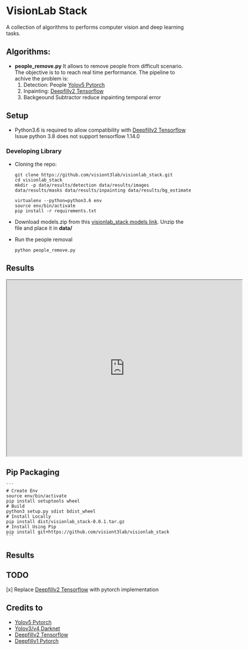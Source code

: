 # VisionLab Stack

A collection of algorithms to performs computer vision and deep learning tasks.

## Algorithms:

*  **people_remove.py** 
    It allows to remove people from difficult scenario. The objective is to to reach real time performance.
    The pipeline to achive the problem is:
    1. Detection: People [Yolov5 Pytorch](https://github.com/ultralytics/yolov5)
    2. Inpainting: [Deepfillv2 Tensorflow](https://github.com/JiahuiYu/generative_inpainting)
    3. Backgeound Subtractor reduce inpainting temporal error

## Setup

* Python3.6 is required to allow compatibility with [Deepfillv2 Tensorflow](https://github.com/JiahuiYu/generative_inpainting)
    Issue python 3.8 does not support tensorflow 1.14.0

### Developing Library

* Cloning the repo:

    ```
    git clone https://github.com/visiont3lab/visionlab_stack.git
    cd visionlab_stack
    mkdir -p data/results/detection data/results/images data/results/masks data/results/inpainting data/results/bg_estimate

    virtualenv --python=python3.6 env
    source env/bin/activate
    pip install -r requirements.txt

    ```

* Download models.zip from this [visionlab_stack models link](https://drive.google.com/file/d/1uPLrxxxd1__WVK_xMuDPXGIWojQwBMha/view?usp=sharing).
Unzip the file and place it in **data/**

* Run the people removal

    ```
    python people_remove.py
    ```

## Results

<iframe src="https://drive.google.com/file/d/1VK6f9TrcCfL9aYcHK3UJ4Ii_blEsUPB3/preview" width="640" height="480"></iframe>

## Pip Packaging
    
    ```
    # Create Env
    source env/bin/activate
    pip install setuptools wheel 
    # Build
    python3 setup.py sdist bdist_wheel
    # Install Locally
    pip install dist/visionlab_stack-0.0.1.tar.gz 
    # Install Using Pip
    pip install git+https://github.com/visiont3lab/visionlab_stack
    ```

## Results

## TODO

[x] Replace [Deepfillv2 Tensorflow](https://github.com/JiahuiYu/generative_inpainting) with pytorch implementation


## Credits to

* [Yolov5 Pytorch](https://github.com/ultralytics/yolov5)
* [Yolov3/v4 Darknet](https://github.com/AlexeyAB/darknet)
* [Deepfillv2 Tensorflow](https://github.com/JiahuiYu/generative_inpainting)
* [Deepfillv1 Pytorch](https://github.com/vt-vl-lab/FGVC)

